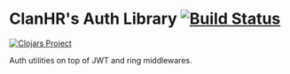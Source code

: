 # ClanHR's Auth Library [![Build Status](https://travis-ci.org/clanhr/auth.svg)](https://travis-ci.org/clanhr/auth)

[![Clojars Project](http://clojars.org/clanhr/auth/latest-version.svg)](http://clojars.org/clanhr/auth)

Auth utilities on top of JWT and ring middlewares.



